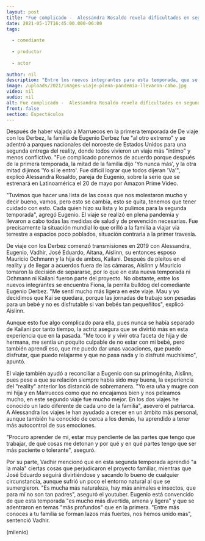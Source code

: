 ```yaml
---
layout: post
title: "Fue complicado -  Alessandra Rosaldo revela dificultades en segunda temporada del reality 'De viaje con los Derbez'"
date: 2021-05-17T16:45:00.000-06:00
tags:
  
  - comediante
  
  - productor
  
  - actor
  
author: nil
description: "Entre los nuevos integrantes para esta temporada, que se estrenará el 20 de mayo, se encuentra Fiona, la perrita bulldog de Eugenio Derbez. "
image: /uploads/2021/images-viaje-plena-pandemia-llevaron-cabo.jpg
video: nil
audio: nil
alt: Fue complicado -  Alessandra Rosaldo revela dificultades en segunda temporada del reality 'De viaje con los Derbez'
front: false
section: Espectáculos
---
```


Después de haber viajado a Marruecos en la primera temporada de De viaje con los Derbez, la familia de Eugenio Derbez fue "al otro extremo" y se adentró a parques nacionales del noroeste de Estados Unidos para una segunda entrega del reality, donde todos vivieron un viaje más "íntimo" y menos conflictivo. "Fue complicado ponernos de acuerdo porque después de la primera temporada, la mitad de la familia dijo 'Yo nunca más', y la otra mitad dijimos 'Yo sí le entro'. Fue difícil lograr que todos dijeran 'Va'", explicó Alessandra Rosaldo, pareja de Eugenio, sobre la serie que se estrenará en Latinoamérica el 20 de mayo por Amazon Prime Video. 

"Tuvimos que hacer una lista de las cosas que nos molestaron mucho y decir bueno, vamos, pero esto se cambia, esto se quita, tenemos que tener cuidado con esto. Cada quien hizo su lista y lo pulimos para la segunda temporada", agregó Eugenio. El viaje se realizó en plena pandemia y llevaron a cabo todas las medidas de salud y de prevención necesarias. Fue precisamente la situación mundial lo que orilló a la familia a viajar vía terrestre a espacios poco poblados, situación contraria a la primer travesía. 

De viaje con los Derbez comenzó transmisiones en 2019 con Alessandra, Eugenio, Vadhir, José Eduardo, Aitana, Aislinn, su entonces esposo Mauricio Ochmann y la hija de ambos, Kailani. Después de pleitos en el reality y de llegar a acuerdos fuera de las cámaras, Aislinn y Mauricio tomaron la decisión de separarse, por lo que en esta nueva temporada ni Ochmann ni Kailani fueron parte del proyecto. No obstante, entre los nuevos integrantes se encuentra Fiona, la perrita bulldog del comediante Eugenio Derbez. "Me sentí mucho más ligera en este viaje. Mau y yo decidimos que Kai se quedara, porque las jornadas de trabajo son pesadas para un bebé y no es disfrutable si van bebés tan pequeñitos", explicó Aislinn.

Aunque esto fue algo complicado para ella, pues nunca se había separado de Kailani por tanto tiempo, la actriz asegura que se divirtió más en esta experiencia que en la pasada. "Me toco ir y vivir otra faceta de hija y de hermana, me sentía un poquito culpable de no estar con mi bebé, pero también aprendí eso, que me puedo dar unas vacaciones, que puedo disfrutar, que puedo relajarme y que no pasa nada y lo disfruté muchísimo", apuntó.

El viaje también ayudó a reconciliar a Eugenio con su primogénita, Aislinn, pues pese a que su relación siempre había sido muy buena, la experiencia del "reality" anterior los distanció de sobremanera. "Yo era uña y mugre con mi hija y en Marruecos como que no encajamos bien y nos peleamos mucho, en este segundo viaje fue mucho mejor. En los dos viajes he conocido un lado diferente de cada uno de la familia", aseveró el patriarca. A Alessandra los viajes le han ayudado a crecer en un ámbito más personal, aunque también ha conocido de cerca a los demás, ha aprendido a tener más autocontrol de sus emociones.

"Procuro aprender de mí, estar muy pendiente de las partes que tengo que trabajar, de qué cosas me detonan y por qué y en qué partes tengo que ser más paciente o tolerante", aseguró. 

Por su parte, Vadhir mencionó que en esta segunda temporada aprendió "a la mala" ciertas cosas que perjudicaron el proyecto familiar, mientras que José Eduardo seguirá divirtiéndose y sacando lo bueno de cualquier circunstancia, aunque sufrió un poco el entorno natural al que se sumergieron. "Es mucha más naturaleza, hay más animales e insectos, que para mí no son tan padres", aseguró el youtuber. Eugenio está convencido de que esta temporada "es mucho más divertida, amena y ligera" y que se adentraron en temas "más profundos" que en la primera.
"Entre más conoces a tu familia se forman lazos más fuertes, nos hemos unido más", sentenció Vadhir. 

(milenio)